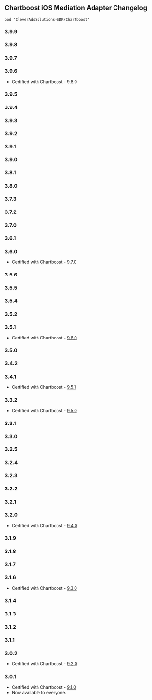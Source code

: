 ## Chartboost iOS Mediation Adapter Changelog
`pod 'CleverAdsSolutions-SDK/Chartboost'`

### 3.9.9

### 3.9.8

### 3.9.7

### 3.9.6
- Certified with Chartboost - 9.8.0

### 3.9.5

### 3.9.4

### 3.9.3

### 3.9.2

### 3.9.1

### 3.9.0

### 3.8.1

### 3.8.0

### 3.7.3

### 3.7.2

### 3.7.0

### 3.6.1

### 3.6.0
- Certified with Chartboost - 9.7.0

### 3.5.6

### 3.5.5

### 3.5.4

### 3.5.2

### 3.5.1
- Certified with Chartboost - [9.6.0](https://docs.chartboost.com/en/monetization/integrate/ios/changelog/)

### 3.5.0

### 3.4.2

### 3.4.1
- Certified with Chartboost - [9.5.1](https://docs.chartboost.com/en/monetization/integrate/ios/changelog/)

### 3.3.2
- Certified with Chartboost - [9.5.0](https://docs.chartboost.com/en/monetization/integrate/ios/changelog/)

### 3.3.1

### 3.3.0

### 3.2.5

### 3.2.4

### 3.2.3

### 3.2.2

### 3.2.1

### 3.2.0
- Certified with Chartboost - [9.4.0](https://developers.chartboost.com/docs/monetization-ios-release-notes)

### 3.1.9

### 3.1.8

### 3.1.7

### 3.1.6
- Certified with Chartboost - [9.3.0](https://answers.chartboost.com/en-us/child_article/ios-ios-swift)

### 3.1.4

### 3.1.3

### 3.1.2

### 3.1.1

### 3.0.2
- Certified with Chartboost - [9.2.0](https://answers.chartboost.com/en-us/child_article/ios-ios-swift)

### 3.0.1
- Certified with Chartboost - [9.1.0](https://answers.chartboost.com/en-us/child_article/ios-ios-swift)
- Now available to everyone.